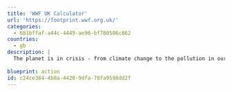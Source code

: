 ```yaml
---
title: 'WWF UK Calculator'
url: 'https://footprint.wwf.org.uk/'
categories:
  - 681bffaf-a44c-4449-ae96-bf780506c862
countries:
  - gb
description: |
  The planet is in crisis - from climate change to the pollution in our oceans and devastation of our forests. It's up to all of us to fix it. Take your first step with our environmental footprint calculator.
  
blueprint: action
id: c24ce384-4b8a-4420-9dfa-78fa9598dd2f
---
```

